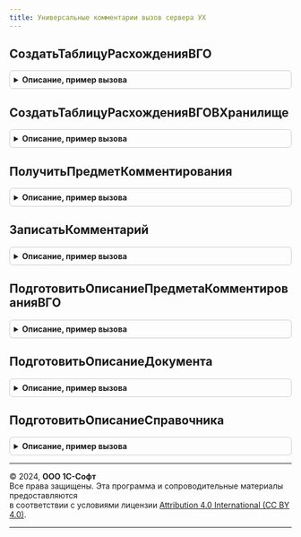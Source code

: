 ```yaml
---
title: Универсальные комментарии вызов сервера УХ
---
```



## СоздатьТаблицуРасхожденияВГО
<details style="margin: 1em 0; padding: 0.5em; border: 1px solid #ccc; border-radius: 6px;">

<summary style="font-weight: bold; cursor: pointer;">Описание, пример вызова</summary>

```bsl
// Вспомогательные функции различных шаблонов адреса
/////////////////////////////////////////////////////////////////////

// Создаем таблицу с описанием расхождения ВГО
Функция СоздатьТаблицуРасхожденияВГО(ПериодСверки, Сценарий, Этап, Отправитель, Получатель, РазделВГО, Валюта, ДопАналитика) Экспорт
```

Пример вызова
```bsl
Результат = УниверсальныеКомментарииВызовСервераУХ.СоздатьТаблицуРасхожденияВГО(ПериодСверки, Сценарий, Этап, Отправитель, Получатель, РазделВГО, Валюта, ДопАналитика) 
```
</details>

## СоздатьТаблицуРасхожденияВГОВХранилище
<details style="margin: 1em 0; padding: 0.5em; border: 1px solid #ccc; border-radius: 6px;">

<summary style="font-weight: bold; cursor: pointer;">Описание, пример вызова</summary>

```bsl

// Создаем таблицу с описанием расхождения ВГО и кладем ее в хранилище
Функция СоздатьТаблицуРасхожденияВГОВХранилище(ПериодСверки, Сценарий, Этап, Отправитель, Получатель, РазделВГО, Валюта, ДопАналитика) Экспорт
```

Пример вызова
```bsl
Результат = УниверсальныеКомментарииВызовСервераУХ.СоздатьТаблицуРасхожденияВГОВХранилище(ПериодСверки, Сценарий, Этап, Отправитель, Получатель, РазделВГО, Валюта, ДопАналитика) 
```
</details>

## ПолучитьПредметКомментирования
<details style="margin: 1em 0; padding: 0.5em; border: 1px solid #ccc; border-radius: 6px;">

<summary style="font-weight: bold; cursor: pointer;">Описание, пример вызова</summary>

```bsl

/////////////////////////////////////////////////////////////////////
// Процедуры и функции работы с универсальными комментариями
//////////////////////////////////////////////////////////////

// Возвращает ссылку на справочник ПредметыКомментариев для переаднных реквизитов.
// Поиск осуществляется по регистру сведений ЗначенияРеквизитовПредметаКомментирования.
// Если адрес не найден, то он созадется в справочнике и регистре сведений.
// Параметры:
//		РазделКомментариев - одно из предопределенных значений перечисления РазделыКомментариев.
//			Комментарии обрабатываются только в пределах одного раздела.
//		ОписаниеПредметаКомменитрования - хранилище значений, хранит таблицу значений следующего формата:
//			ТаблицаПредметаКомменитрования - таблица значений описывающая предмет комментирования. Колонки:
//				НомерСтроки - номер реквизита адреса по порядку использования,
//				ТипРеквизита - значение ПланВидовХарактеристикСсылка
//					ТипыРеквизитовКомментариев, описывает тип реквизита,
//				Значение - значение реквизита.
//		ТекстОшибки - если возникла ошибка, то в переменную возвращается ее описание.
// Возвращает:
// 		Неопределено - возникли ошибки, в ТекстОшибки записывает ее описание.
//  	Ссылка на справочник ПредметыКомментирования.
//
Функция ПолучитьПредметКомментирования(РазделКомментариев, ОписаниеПредметаКомменитрования, ТекстОшибки) Экспорт
```

Пример вызова
```bsl
Результат = УниверсальныеКомментарииВызовСервераУХ.ПолучитьПредметКомментирования(РазделКомментариев, ОписаниеПредметаКомменитрования, ТекстОшибки) 
```
</details>

## ЗаписатьКомментарий
<details style="margin: 1em 0; padding: 0.5em; border: 1px solid #ccc; border-radius: 6px;">

<summary style="font-weight: bold; cursor: pointer;">Описание, пример вызова</summary>

```bsl

// Записываем комментарий и пакет файлов в регистр сведений УниверсальныеКомментарии
// Создаем сопуствующие записи в справочник ПапкиФайлов и Файлы/ВерсииФайлов.
// Параметры:
//		ПредметКомментирования - ссылка на справочник ПредметыКомментирования.
//		Автор - ссылка на пользователя оставившего комментарий.
//		Комментарий - строка с комментарием.
//		ДатаКомментария - дата и время на которую будет сохранен комментария.
//		мХранимыхФайлов - массив объектов ОписаниеПередаваемогоФайла.
//		ТекстОшибки - если возникла ошибка, то в переменную возвращается ее описание.
// Возвращает:
// 		РегистрСведенийКлючЗаписи - операция прошла успешно, возвращаем ссылку на запись регистра комментария.
//		Неопределено - возникли ошибки, в ТекстОшибки записывает ее описание.
//
Функция ЗаписатьКомментарий(ПредметКомментирования, Комментарий, ДатаКомментария, Автор=Неопределено, мХранимыхФайлов=Неопределено, ТекстОшибки) Экспорт
```

Пример вызова
```bsl
Результат = УниверсальныеКомментарииВызовСервераУХ.ЗаписатьКомментарий(ПредметКомментирования, Комментарий, ДатаКомментария, Автор, мХранимыхФайлов, ТекстОшибки) 
```
</details>

## ПодготовитьОписаниеПредметаКомментированияВГО
<details style="margin: 1em 0; padding: 0.5em; border: 1px solid #ccc; border-radius: 6px;">

<summary style="font-weight: bold; cursor: pointer;">Описание, пример вызова</summary>

```bsl

// Возвращаем структуру с описанием предмета комментирования.
//
//	Параметры
//			ПредметКомментирования - ссылка на справочник предмет комментирования, если незаполнено, создается новый предмет комментирования.
//			Реквизиты - структура с полями описывающими предмет сверки:
//				ПериодСценария, Сценарий, Этап, Отправитель, Получатель, РазделВГО, ВалютаВзаиморасчетов, ДопАналитикаРасхождения, Пользователь, Сумма - описание значения сверки.
//			ТекстОшибки - в переменную помещается описание ошибки.
//
//	Возвращает
//		ОписаниеПредметаКомменитрования - структура следующего формата:
//			РазделКомментариев - одно из предопределенных значений перечисления РазделыКомментариев.
//			ПредметКомментирования - ссылка на справочник предмет комментирования.
//			ПочтовыеАдреса - массив заполненный строками с адресами электронной почты, для рассылки уведомлений о комментариях. Необязательный.
//			ПрефиксКомментариев - произвольная строка для добавления перед текстом комментария.
//			Реквизиты - список с описанием реквизитов предмета комментирования. Используется при отправке оповещений по почте.
//			Отбор - структура, отбор по регистру сведений УниверсальныеКомментарииУХ. Необязательный.
//
Функция ПодготовитьОписаниеПредметаКомментированияВГО(ПредметКомментирования, Реквизиты, ТекстОшибки) Экспорт
```

Пример вызова
```bsl
Результат = УниверсальныеКомментарииВызовСервераУХ.ПодготовитьОписаниеПредметаКомментированияВГО(ПредметКомментирования, Реквизиты, ТекстОшибки) 
```
</details>

## ПодготовитьОписаниеДокумента
<details style="margin: 1em 0; padding: 0.5em; border: 1px solid #ccc; border-radius: 6px;">

<summary style="font-weight: bold; cursor: pointer;">Описание, пример вызова</summary>

```bsl

// Возвращаем структуру с описанием предмета комментирования.
//
//	Параметры
//		Ссылка - ссылка на комментируемый документа.
//		ТекстОшибки - в переменную помещается описание ошибки.
//
//	Возвращает
//		ОписаниеПредметаКомменитрования - структура следующего формата:
//			РазделКомментариев - одно из предопределенных значений перечисления РазделыКомментариев.
//			ПредметКомментирования - ссылка на справочник предмет комментирования.
//			ПочтовыеАдреса - массив заполненный строками с адресами электронной почты, для рассылки уведомлений о комментариях. Необязательный.
//			ПрефиксКомментариев - произвольная строка для добавления перед текстом комментария.
//			Реквизиты - список с описанием реквизитов предмета комментирования. Используется при отправке оповещений по почте.
//			Отбор - структура, отбор по регистру сведений УниверсальныеКомментарииУХ. Необязательный.
//
Функция ПодготовитьОписаниеДокумента(Ссылка, ТекстОшибки) Экспорт
```

Пример вызова
```bsl
Результат = УниверсальныеКомментарииВызовСервераУХ.ПодготовитьОписаниеДокумента(Ссылка, ТекстОшибки) 
```
</details>

## ПодготовитьОписаниеСправочника
<details style="margin: 1em 0; padding: 0.5em; border: 1px solid #ccc; border-radius: 6px;">

<summary style="font-weight: bold; cursor: pointer;">Описание, пример вызова</summary>

```bsl

// Возвращаем структуру с описанием предмета комментирования.
//
//	Параметры
//		Ссылка - ссылка на комментируемый справочник.
//		ТекстОшибки - в переменную помещается описание ошибки.
//
//	Возвращает
//		ОписаниеПредметаКомменитрования - структура следующего формата:
//			РазделКомментариев - одно из предопределенных значений перечисления РазделыКомментариев.
//			ПредметКомментирования - ссылка на справочник предмет комментирования.
//			ПочтовыеАдреса - массив заполненный строками с адресами электронной почты, для рассылки уведомлений о комментариях. Необязательный.
//			ПрефиксКомментариев - произвольная строка для добавления перед текстом комментария.
//			Реквизиты - список с описанием реквизитов предмета комментирования. Используется при отправке оповещений по почте.
//			Отбор - структура, отбор по регистру сведений УниверсальныеКомментарииУХ. Необязательный.
//
Функция ПодготовитьОписаниеСправочника(Ссылка, ТекстОшибки) Экспорт
```

Пример вызова
```bsl
Результат = УниверсальныеКомментарииВызовСервераУХ.ПодготовитьОписаниеСправочника(Ссылка, ТекстОшибки) 
```
</details>

---

© 2024, **ООО 1С-Софт**  
Все права защищены. Эта программа и сопроводительные материалы предоставляются  
в соответствии с условиями лицензии [Attribution 4.0 International (CC BY 4.0)](https://creativecommons.org/licenses/by/4.0/legalcode).

---
